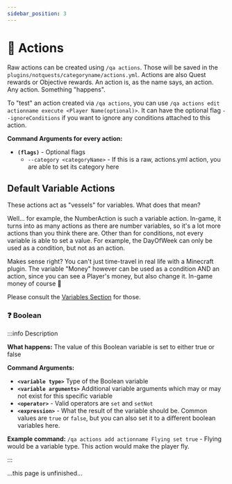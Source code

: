 ```yaml
---
sidebar_position: 3
---
```


# 🧨 Actions

Raw actions can be created using `/qa actions`. Those will be saved in the `plugins/notquests/categoryname/actions.yml`. Actions are also Quest rewards or Objective rewards. An action is, as the name says, an action. Any action. Something "happens".

To "test" an action created via `/qa actions`, you can use `/qa actions edit actionname execute <Player Name(optional)>`. It can have the optional flag `--ignoreConditions` if you want to ignore any conditions attached to this action.

**Command Arguments for every action:**

- **`(flags)`** - Optional flags
  - `--category <categoryName>` - If this is a raw, actions.yml action, you are able to set its category here

## Default Variable Actions

These actions act as "vessels" for variables. What does that mean?

Well... for example, the NumberAction is such a variable action. In-game, it turns into as many actions as there are number variables, so it's a lot more actions than you think there are. Other than for conditions, not every variable is able to set a value. For example, the DayOfWeek can only be used as a condition, but not as an action.

Makes sense right? You can't just time-travel in real life with a Minecraft plugin. The variable "Money" however can be used as a condition AND an action, since you can see a Player's money, but also change it. In-game money of course 🥲

Please consult the [Variables Section](/docs/documentation/types/variables) for those.

### ❓ Boolean

:::info Description

**What happens:** The value of this Boolean variable is set to either true or false

**Command Arguments:**

- **`<variable type>`** Type of the Boolean variable
- **`<variable arguments>`** Additional variable arguments which may or may not exist for this specific variable
- **`<operator>`** - Valid operators are `set` and `setNot`
- **`<expression>`** - What the result of the variable should be. Common values are `true` or `false`, but you can also set it to a different boolean variables here.

**Example command:** `/qa actions add actionname Flying set true` - Flying would be a variable type. This action would make the player fly.

:::

...this page is unfinished...
